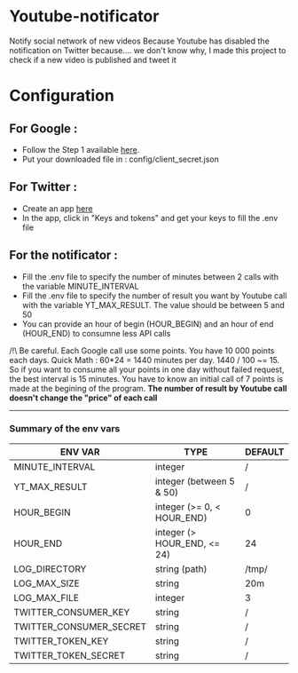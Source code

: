 # Youtube-notificator
Notify social network of new videos
Because Youtube has disabled the notification on Twitter because.... we don't know why, I made this project to check if a new video is published and tweet it

# Configuration

## For Google :

- Follow the Step 1 available [here](https://developers.google.com/youtube/v3/quickstart/nodejs).
- Put your downloaded file in : config/client_secret.json

## For Twitter :

- Create an app [here](https://developer.twitter.com/en/apps)
- In the app, click in "Keys and tokens" and get your keys to fill the .env file

## For the notificator :

- Fill the .env file to specify the number of minutes between 2 calls with the variable MINUTE_INTERVAL
- Fill the .env file to specify the number of result you want by Youtube call with the variable YT_MAX_RESULT. The value should be between 5 and 50
- You can provide an hour of begin (HOUR_BEGIN) and an hour of end (HOUR_END) to consumne less API calls

/!\ Be careful. Each Google call use some points. You have 10 000 points each days.
Quick Math : 60*24 = 1440 minutes per day. 1440 / 100 ~= 15.
So if you want to consume all your points in one day without failed request, the best interval is 15 minutes.
You have to know an initial call of 7 points is made at the begining of the program.
**The number of result by Youtube call doesn't change the "price" of each call**

--------

### Summary of the env vars

|ENV VAR|TYPE|DEFAULT|
|-------|----|-------|
|MINUTE_INTERVAL|integer|/|
|YT_MAX_RESULT|integer (between 5 & 50)|/|
|HOUR_BEGIN|integer (>= 0, < HOUR_END)|0|
|HOUR_END|integer (> HOUR_END, <= 24)|24|
|LOG_DIRECTORY|string (path)|/tmp/|
|LOG_MAX_SIZE|string|20m|
|LOG_MAX_FILE|integer|3|
|TWITTER_CONSUMER_KEY|string|/|
|TWITTER_CONSUMER_SECRET|string|/|
|TWITTER_TOKEN_KEY|string|/|
|TWITTER_TOKEN_SECRET|string|/|
